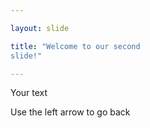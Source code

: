 ```yaml
---

layout: slide

title: "Welcome to our second 
slide!"

---
```


Your text

Use the left arrow to go back
